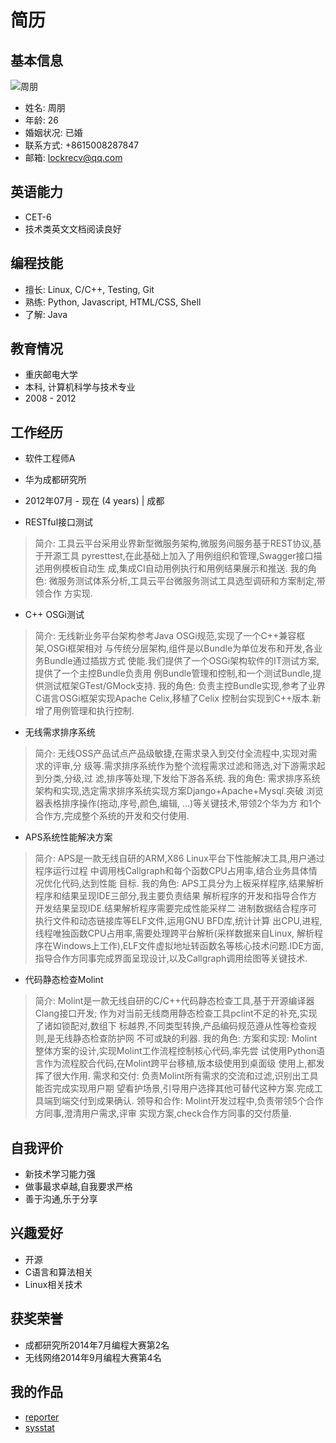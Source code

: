 简历
====


基本信息
--------

![周朋](./avatar.jpg)

- 姓名: 周朋
- 年龄: 26
- 婚姻状况: 已婚
- 联系方式: +8615008287847
- 邮箱: lockrecv@qq.com


英语能力
--------

- CET-6
- 技术类英文文档阅读良好


编程技能
--------

- 擅长: Linux, C/C++, Testing, Git
- 熟练: Python, Javascript, HTML/CSS, Shell
- 了解: Java


教育情况
--------

- 重庆邮电大学
- 本科, 计算机科学与技术专业
- 2008 - 2012


工作经历
--------

- 软件工程师A
- 华为成都研究所
- 2012年07月 - 现在 (4 years) | 成都

- RESTful接口测试

> 简介:
>   工具云平台采用业界新型微服务架构,微服务间服务基于REST协议,基于开源工具
>   pyresttest,在此基础上加入了用例组织和管理,Swagger接口描述用例模板自动生
>   成,集成CI自动用例执行和用例结果展示和推送.
> 我的角色:
>   微服务测试体系分析,工具云平台微服务测试工具选型调研和方案制定,带领合作
>   方实现.

- C++ OSGi测试

> 简介:
>   无线新业务平台架构参考Java OSGi规范,实现了一个C++兼容框架,OSGi框架相对
>   与传统分层架构,组件是以Bundle为单位发布和开发,各业务Bundle通过插拔方式
>   使能.我们提供了一个OSGi架构软件的IT测试方案,提供了一个主控Bundle负责用
>   例Bundle管理和控制,和一个测试Bundle,提供测试框架GTest/GMock支持.
> 我的角色:
>   负责主控Bundle实现,参考了业界C语言OSGi框架实现Apache Celix,移植了Celix
>   控制台实现到C++版本.新增了用例管理和执行控制.

- 无线需求排序系统

> 简介:
>   无线OSS产品试点产品级敏捷,在需求录入到交付全流程中,实现对需求的评审,分
>   级等.需求排序系统作为整个流程需求过滤和筛选,对下游需求起到分类,分级,过
>   滤,排序等处理,下发给下游各系统.
> 我的角色:
>   需求排序系统架构和实现,选定需求排序系统实现方案Django+Apache+Mysql.突破
>   浏览器表格排序操作(拖动,序号,颜色,编辑, ...)等关键技术,带领2个华为方
>   和1个合作方,完成整个系统的开发和交付使用.

- APS系统性能解决方案

> 简介:
>   APS是一款无线自研的ARM,X86 Linux平台下性能解决工具,用户通过程序运行过程
>   中调用栈Callgraph和每个函数CPU占用率,结合业务具体情况优化代码,达到性能
>   目标.
> 我的角色:
>   APS工具分为上板采样程序,结果解析程序和结果呈现IDE三部分,我主要负责结果
>   解析程序的开发和指导合作方开发结果呈现IDE.结果解析程序需要完成性能采样二
>   进制数据结合程序可执行文件和动态链接库等ELF文件,运用GNU BFD库,统计计算
>   出CPU,进程,线程唯独函数CPU占用率,需要处理跨平台解析(采样数据来自Linux,
>   解析程序在Windows上工作),ELF文件虚拟地址转函数名等核心技术问题.IDE方面,
>   指导合作方同事完成界面呈现设计,以及Callgraph调用绘图等关键技术.

- 代码静态检查Molint

> 简介:
>   Molint是一款无线自研的C/C++代码静态检查工具,基于开源编译器Clang接口开发;
>   作为对当前无线商用静态检查工具pclint不足的补充,实现了诸如锁配对,数组下
>   标越界,不同类型转换,产品编码规范遵从性等检查规则,是无线静态检查防护网
>   不可或缺的利器.
> 我的角色:
>   方案和实现: Molint整体方案的设计,实现Molint工作流程控制核心代码,率先尝
>   试使用Python语言作为流程胶合代码,在Molint跨平台移植,版本级使用到桌面级
>   使用上,都发挥了很大作用.
>   需求和交付: 负责Molint所有需求的交流和过滤,识别出工具能否完成实现用户期
>   望看护场景,引导用户选择其他可替代这种方案.完成工具端到端交付到成果确认.
>   领导和合作: Molint开发过程中,负责带领5个合作方同事,澄清用户需求,评审
>   实现方案,check合作方同事的交付质量.


自我评价
--------

- 新技术学习能力强
- 做事最求卓越,自我要求严格
- 善于沟通,乐于分享


兴趣爱好
--------

- 开源
- C语言和算法相关
- Linux相关技术


获奖荣誉
--------

- 成都研究所2014年7月编程大赛第2名
- 无线网络2014年9月编程大赛第4名


我的作品
--------

- [reporter](https://github.com/lockrecv/got/tree/master/reporter)
- [sysstat](https://github.com/lockrecv/got/tree/master/sysstat)

